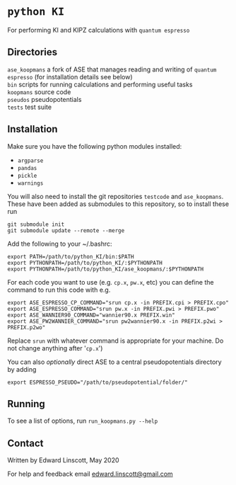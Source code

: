 # `python KI`
For performing KI and KIPZ calculations with ``quantum espresso``

## Directories
`ase_koopmans` a fork of ASE that manages reading and writing of ``quantum espresso`` (for installation details see below)  
`bin` scripts for running calculations and performing useful tasks  
`koopmans` source code  
`pseudos` pseudopotentials  
`tests` test suite  

## Installation
Make sure you have the following python modules installed:
 * ``argparse``
 * ``pandas``
 * ``pickle``
 * ``warnings``

You will also need to install the git repositories `testcode` and `ase_koopmans`. These have been added as submodules to this repository, so to install these run

```
git submodule init
git submodule update --remote --merge
```

Add the following to your ~/.bashrc:

```
export PATH=/path/to/python_KI/bin:$PATH 
export PYTHONPATH=/path/to/python_KI/:$PYTHONPATH  
export PYTHONPATH=/path/to/python_KI/ase_koopmans/:$PYTHONPATH  
```

For each code you want to use (e.g. ``cp.x``, ``pw.x``, etc) you can define the command to run this code with e.g. 
```
export ASE_ESPRESSO_CP_COMMAND="srun cp.x -in PREFIX.cpi > PREFIX.cpo"
export ASE_ESPRESSO_COMMAND="srun pw.x -in PREFIX.pwi > PREFIX.pwo"
export ASE_WANNIER90_COMMAND="wannier90.x PREFIX.win"
export ASE_PW2WANNIER_COMMAND="srun pw2wannier90.x -in PREFIX.p2wi > PREFIX.p2wo"
```
Replace ``srun`` with whatever command is appropriate for your machine. Do not change anything after '``cp.x``')

You can also *optionally* direct ASE to a central pseudopotentials directory by adding
```
export ESPRESSO_PSEUDO="/path/to/pseudopotential/folder/"
```

## Running
To see a list of options, run ``run_koopmans.py --help``

## Contact
Written by Edward Linscott, May 2020

For help and feedback email edward.linscott@gmail.com
